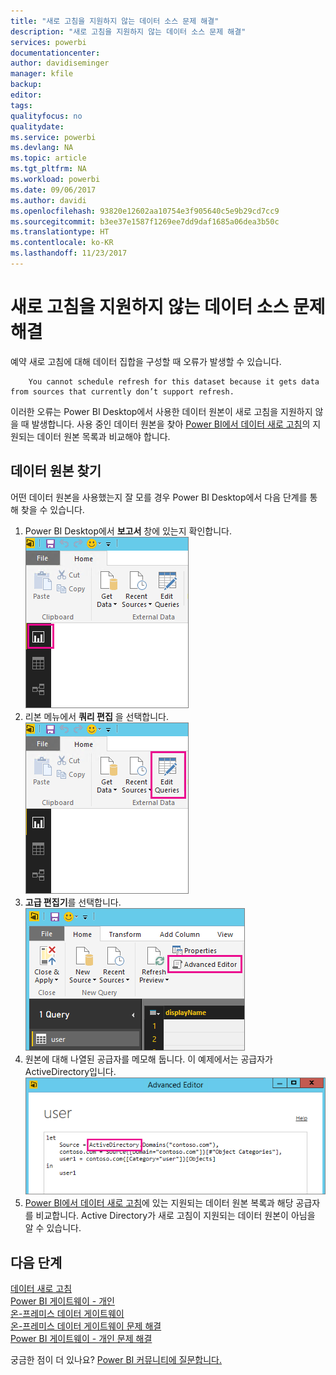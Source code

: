 ```yaml
---
title: "새로 고침을 지원하지 않는 데이터 소스 문제 해결"
description: "새로 고침을 지원하지 않는 데이터 소스 문제 해결"
services: powerbi
documentationcenter: 
author: davidiseminger
manager: kfile
backup: 
editor: 
tags: 
qualityfocus: no
qualitydate: 
ms.service: powerbi
ms.devlang: NA
ms.topic: article
ms.tgt_pltfrm: NA
ms.workload: powerbi
ms.date: 09/06/2017
ms.author: davidi
ms.openlocfilehash: 93820e12602aa10754e3f905640c5e9b29cd7cc9
ms.sourcegitcommit: b3ee37e1587f1269ee7dd9daf1685a06dea3b50c
ms.translationtype: HT
ms.contentlocale: ko-KR
ms.lasthandoff: 11/23/2017
---
```

# <a name="troubleshooting-unsupported-data-source-for-refresh"></a>새로 고침을 지원하지 않는 데이터 소스 문제 해결
예약 새로 고침에 대해 데이터 집합을 구성할 때 오류가 발생할 수 있습니다.

        You cannot schedule refresh for this dataset because it gets data from sources that currently don’t support refresh.

이러한 오류는 Power BI Desktop에서 사용한 데이터 원본이 새로 고침을 지원하지 않을 때 발생합니다.  사용 중인 데이터 원본을 찾아 [Power BI에서 데이터 새로 고침](refresh-data.md)의 지원되는 데이터 원본 목록과 비교해야 합니다. 

## <a name="find-the-data-source"></a>데이터 원본 찾기
어떤 데이터 원본을 사용했는지 잘 모를 경우 Power BI Desktop에서 다음 단계를  통해 찾을 수 있습니다.  

1. Power BI Desktop에서 **보고서** 창에 있는지 확인합니다.  
   ![](media/service-admin-troubleshoot-unsupported-data-source-for-refresh/tshoot-report-pane.png)
2. 리본 메뉴에서 **쿼리 편집** 을 선택합니다.  
   ![](media/service-admin-troubleshoot-unsupported-data-source-for-refresh/tshoot-edit-queries.png)
3. **고급 편집기**를 선택합니다.  
   ![](media/service-admin-troubleshoot-unsupported-data-source-for-refresh/tshoot-advanced-editor.png)
4. 원본에 대해 나열된 공급자를 메모해 둡니다.  이 예제에서는 공급자가 ActiveDirectory입니다.  
   ![](media/service-admin-troubleshoot-unsupported-data-source-for-refresh/tshoot-provider.png)
5. [Power BI에서 데이터 새로 고침](refresh-data.md)에 있는 지원되는 데이터 원본 복록과 해당 공급자를 비교합니다.  Active Directory가 새로 고침이 지원되는 데이터 원본이 아님을 알 수 있습니다.  

## <a name="next-steps"></a>다음 단계
[데이터 새로 고침](refresh-data.md)  
[Power BI 게이트웨이 - 개인](personal-gateway.md)  
[온-프레미스 데이터 게이트웨이](service-gateway-onprem.md)  
[온-프레미스 데이터 게이트웨이 문제 해결](service-gateway-onprem-tshoot.md)  
[Power BI 게이트웨이 - 개인 문제 해결](service-admin-troubleshooting-power-bi-personal-gateway.md)  

궁금한 점이 더 있나요? [Power BI 커뮤니티에 질문합니다.](http://community.powerbi.com/)

